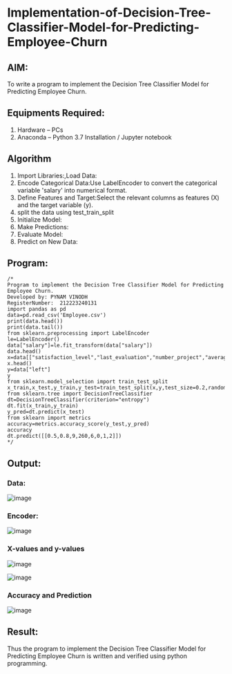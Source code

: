 # Implementation-of-Decision-Tree-Classifier-Model-for-Predicting-Employee-Churn

## AIM:
To write a program to implement the Decision Tree Classifier Model for Predicting Employee Churn.

## Equipments Required:
1. Hardware – PCs
2. Anaconda – Python 3.7 Installation / Jupyter notebook

## Algorithm
1. Import Libraries:,Load Data:
2. Encode Categorical Data:Use LabelEncoder to convert the categorical variable 'salary' into numerical format.
3. Define Features and Target:Select the relevant columns as features (X) and the target variable (y).
4. split the data using test_train_split
5. Initialize Model:
6. Make Predictions:
7. Evaluate Model:
8. Predict on New Data:



## Program:
```
/*
Program to implement the Decision Tree Classifier Model for Predicting Employee Churn.
Developed by: PYNAM VINODH
RegisterNumber:  212223240131
import pandas as pd
data=pd.read_csv('Employee.csv')
print(data.head())
print(data.tail())
from sklearn.preprocessing import LabelEncoder
le=LabelEncoder()
data["salary"]=le.fit_transform(data["salary"])
data.head()
x=data[["satisfaction_level","last_evaluation","number_project","average_montly_hours","time_spend_company","Work_accident","promotion_last_5years","salary"]]
x.head()
y=data["left"]
y
from sklearn.model_selection import train_test_split
x_train,x_test,y_train,y_test=train_test_split(x,y,test_size=0.2,random_state=100)
from sklearn.tree import DecisionTreeClassifier
dt=DecisionTreeClassifier(criterion="entropy")
dt.fit(x_train,y_train)
y_pred=dt.predict(x_test)
from sklearn import metrics
accuracy=metrics.accuracy_score(y_test,y_pred)
accuracy
dt.predict([[0.5,0.8,9,260,6,0,1,2]])
*/
```

## Output:
### Data:
![image](https://github.com/PYNAMVINODH/Implementation-of-Decision-Tree-Classifier-Model-for-Predicting-Employee-Churn/assets/145742678/33b15cbb-de26-4ed7-9ebb-97ab2547f457)

### Encoder:
![image](https://github.com/PYNAMVINODH/Implementation-of-Decision-Tree-Classifier-Model-for-Predicting-Employee-Churn/assets/145742678/e2646409-8668-4678-885c-c06510247733)

### X-values and y-values
![image](https://github.com/PYNAMVINODH/Implementation-of-Decision-Tree-Classifier-Model-for-Predicting-Employee-Churn/assets/145742678/0cb12a63-c06c-4c2a-83ff-6f3cc9fa67fd)

![image](https://github.com/PYNAMVINODH/Implementation-of-Decision-Tree-Classifier-Model-for-Predicting-Employee-Churn/assets/145742678/14eeed26-f6df-4f7c-8ec3-b542b4a1352c)

### Accuracy and Prediction
![image](https://github.com/PYNAMVINODH/Implementation-of-Decision-Tree-Classifier-Model-for-Predicting-Employee-Churn/assets/145742678/5bf15b5b-870a-44d0-9e37-3be33d11141b)





## Result:
Thus the program to implement the  Decision Tree Classifier Model for Predicting Employee Churn is written and verified using python programming.
